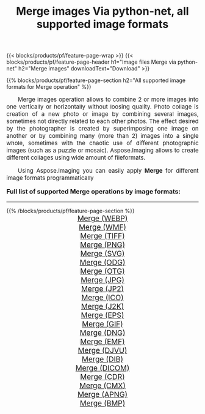 ﻿---
title: Merge images Via python-net, all supported image formats 
weight: 3920
url: /tr/python-net/merge/ 
lang: tr
langdirlevel: 2
locales: zh-hans,ja,it,ru,de,es,fr,nl,id,lt,pl,pt,vi,tr,ko,zh-hant,ar,hi,th,sv,cs,uk,he
description: Using Aspose.Imaging you can easily Merge images Via python-net
---

{{< blocks/products/pf/feature-page-wrap >}}
{{< blocks/products/pf/feature-page-header h1="Image files Merge via python-net" h2="Merge images" downloadText="Download" >}}


{{% blocks/products/pf/feature-page-section  h2="All supported image formats for Merge operation" %}}
<p align="justify" style="text-indent:2em;font-size:15px;">
Merge images operation allows to combine 2 or more images into one vertically or horizontally without loosing quality. Photo collage is creation of a new photo or image by combining several images, sometimes not directly related to each other photos. The effect desired by the photographer is created by superimposing one image on another or by combining many (more than 2) images into a single whole, sometimes with the chaotic use of different photographic images (such as a puzzle or mosaic). Aspose.Imaging allows to create different collages using wide amount of fileformats.
</p>
<p align="justify" style="text-indent:2em;font-size:15px;">
Using Aspose.Imaging you can easily apply <b>Merge</b> for different image formats programmatically
</p>
<h3 style="margin-top:16px;">
Full list of supported Merge operations by image formats:
</h3>
<hr/>
{{% /blocks/products/pf/feature-page-section %}}
<div class="container-fluid productfamilypage bg-gray">
    <div class="convertypes bg-gray agp-content section">
        <div class="container">
		<div class="row other-converters" style="gap: 10px;font-size: 19px;text-align:center;">
		    <div class='col-md-3 other-converter remove-lp remove-rp'><a href="/imaging/tr/python-net/merge/webp/" style="padding:15px;">Merge (WEBP)</a></div><div class='col-md-3 other-converter remove-lp remove-rp'><a href="/imaging/tr/python-net/merge/wmf/" style="padding:15px;">Merge (WMF)</a></div><div class='col-md-3 other-converter remove-lp remove-rp'><a href="/imaging/tr/python-net/merge/tiff/" style="padding:15px;">Merge (TIFF)</a></div><div class='col-md-3 other-converter remove-lp remove-rp'><a href="/imaging/tr/python-net/merge/png/" style="padding:15px;">Merge (PNG)</a></div><div class='col-md-3 other-converter remove-lp remove-rp'><a href="/imaging/tr/python-net/merge/svg/" style="padding:15px;">Merge (SVG)</a></div><div class='col-md-3 other-converter remove-lp remove-rp'><a href="/imaging/tr/python-net/merge/odg/" style="padding:15px;">Merge (ODG)</a></div><div class='col-md-3 other-converter remove-lp remove-rp'><a href="/imaging/tr/python-net/merge/otg/" style="padding:15px;">Merge (OTG)</a></div><div class='col-md-3 other-converter remove-lp remove-rp'><a href="/imaging/tr/python-net/merge/jpg/" style="padding:15px;">Merge (JPG)</a></div><div class='col-md-3 other-converter remove-lp remove-rp'><a href="/imaging/tr/python-net/merge/jp2/" style="padding:15px;">Merge (JP2)</a></div><div class='col-md-3 other-converter remove-lp remove-rp'><a href="/imaging/tr/python-net/merge/ico/" style="padding:15px;">Merge (ICO)</a></div><div class='col-md-3 other-converter remove-lp remove-rp'><a href="/imaging/tr/python-net/merge/j2k/" style="padding:15px;">Merge (J2K)</a></div><div class='col-md-3 other-converter remove-lp remove-rp'><a href="/imaging/tr/python-net/merge/eps/" style="padding:15px;">Merge (EPS)</a></div><div class='col-md-3 other-converter remove-lp remove-rp'><a href="/imaging/tr/python-net/merge/gif/" style="padding:15px;">Merge (GIF)</a></div><div class='col-md-3 other-converter remove-lp remove-rp'><a href="/imaging/tr/python-net/merge/dng/" style="padding:15px;">Merge (DNG)</a></div><div class='col-md-3 other-converter remove-lp remove-rp'><a href="/imaging/tr/python-net/merge/emf/" style="padding:15px;">Merge (EMF)</a></div><div class='col-md-3 other-converter remove-lp remove-rp'><a href="/imaging/tr/python-net/merge/djvu/" style="padding:15px;">Merge (DJVU)</a></div><div class='col-md-3 other-converter remove-lp remove-rp'><a href="/imaging/tr/python-net/merge/dib/" style="padding:15px;">Merge (DIB)</a></div><div class='col-md-3 other-converter remove-lp remove-rp'><a href="/imaging/tr/python-net/merge/dicom/" style="padding:15px;">Merge (DICOM)</a></div><div class='col-md-3 other-converter remove-lp remove-rp'><a href="/imaging/tr/python-net/merge/cdr/" style="padding:15px;">Merge (CDR)</a></div><div class='col-md-3 other-converter remove-lp remove-rp'><a href="/imaging/tr/python-net/merge/cmx/" style="padding:15px;">Merge (CMX)</a></div><div class='col-md-3 other-converter remove-lp remove-rp'><a href="/imaging/tr/python-net/merge/apng/" style="padding:15px;">Merge (APNG)</a></div><div class='col-md-3 other-converter remove-lp remove-rp'><a href="/imaging/tr/python-net/merge/bmp/" style="padding:15px;">Merge (BMP)</a></div>
                </div>
        </div>
    </div>
</div>
<br/>
